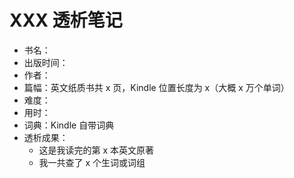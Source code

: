 # XXX 透析笔记

- 书名：
- 出版时间：
- 作者：
- 篇幅：英文纸质书共 x 页，Kindle 位置长度为 x（大概 x 万个单词）
- 难度：
- 用时：
- 词典：Kindle 自带词典
- 透析成果：
  - 这是我读完的第 x 本英文原著
  - 我一共查了 x 个生词或词组
